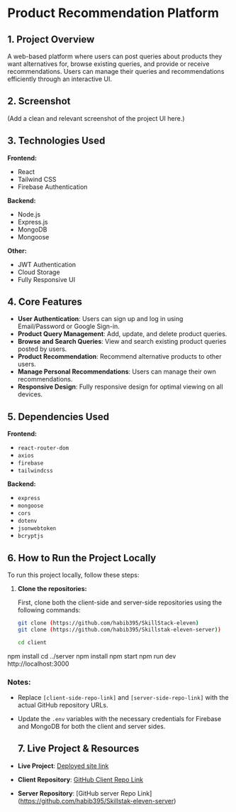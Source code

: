 # Product Recommendation Platform

## 1. Project Overview

A web-based platform where users can post queries about products they want alternatives for, browse existing queries, and provide or receive recommendations. Users can manage their queries and recommendations efficiently through an interactive UI.

## 2. Screenshot

(Add a clean and relevant screenshot of the project UI here.)

## 3. Technologies Used

**Frontend:**
- React
- Tailwind CSS
- Firebase Authentication

**Backend:**
- Node.js
- Express.js
- MongoDB
- Mongoose

**Other:**
- JWT Authentication
- Cloud Storage
- Fully Responsive UI

## 4. Core Features

- **User Authentication**: Users can sign up and log in using Email/Password or Google Sign-in.
- **Product Query Management**: Add, update, and delete product queries.
- **Browse and Search Queries**: View and search existing product queries posted by users.
- **Product Recommendation**: Recommend alternative products to other users.
- **Manage Personal Recommendations**: Users can manage their own recommendations.
- **Responsive Design**: Fully responsive design for optimal viewing on all devices.

## 5. Dependencies Used

**Frontend:**
- `react-router-dom`
- `axios`
- `firebase`
- `tailwindcss`

**Backend:**
- `express`
- `mongoose`
- `cors`
- `dotenv`
- `jsonwebtoken`
- `bcryptjs`

## 6. How to Run the Project Locally

To run this project locally, follow these steps:

1. **Clone the repositories:**

   First, clone both the client-side and server-side repositories using the following commands:

   ```bash
   git clone (https://github.com/habib395/SkillStack-eleven)
   git clone (https://github.com/habib395/Skillstak-eleven-server))

   cd client
npm install
cd ../server
npm install
npm start
npm run dev
http://localhost:3000
### Notes:
- Replace `[client-side-repo-link]` and `[server-side-repo-link]` with the actual GitHub repository URLs.
- Update the `.env` variables with the necessary credentials for Firebase and MongoDB for both the client and server sides.


   ## 7. Live Project & Resources

- **Live Project**: [Deployed site link](https://discreet-birth.surge.sh/)  
- **Client Repository**: [GitHub Client Repo Link](https://github.com/habib395/SkillStack-eleven)
- **Server Repository**: [GitHub server Repo Link] (https://github.com/habib395/Skillstak-eleven-server)


